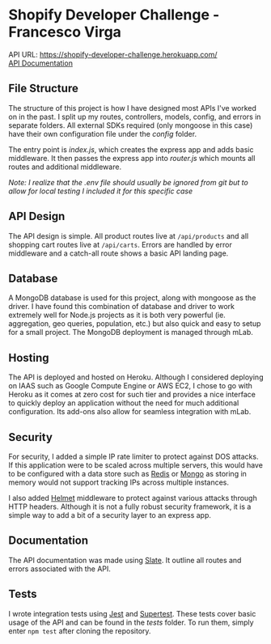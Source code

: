 
# Shopify Developer Challenge - Francesco Virga

API URL: https://shopify-developer-challenge.herokuapp.com/<br/>
[API Documentation](https://francescov1.github.io/shopify-developer-challenge-docs)

## File Structure

The structure of this project is how I have designed most APIs I've worked on in the past. I split up my routes, controllers, models, config, and errors in separate folders. All external SDKs required (only mongoose in this case) have their own configuration file under the <i>config</i> folder.

The entry point is <i>index.js</i>, which creates the express app and adds basic middleware. It then passes the express app into <i>router.js</i> which mounts all routes and additional middleware.

<i>Note: I realize that the .env file should usually be ignored from git but to allow for local testing I included it for this specific case</i>


## API Design

The API design is simple. All product routes live at `/api/products` and all shopping cart routes live at `/api/carts`. Errors are handled by error middleware and a catch-all route shows a basic API landing page.


## Database

A MongoDB database is used for this project, along with mongoose as the driver. I have found this combination of database and driver to work extremely well for Node.js projects as it is both very powerful (ie. aggregation, geo queries, population, etc.) but also quick and easy to setup for a small project. The MongoDB deployment is managed through mLab.

## Hosting

The API is deployed and hosted on Heroku. Although I considered deploying on IAAS such as Google Compute Engine or AWS EC2, I chose to go with Heroku as it comes at zero cost for such tier and provides a nice interface to quickly deploy an application without the need for much additional configuration. Its add-ons also allow for seamless integration with mLab.

## Security

For security, I added a simple IP rate limiter to protect against DOS attacks. If this application were to be scaled across multiple servers, this would have to be configured with a data store such as [Redis](https://www.npmjs.com/package/rate-limit-redis) or [Mongo](https://www.npmjs.com/package/rate-limit-mongo) as storing in memory would not support tracking IPs across multiple instances.

I also added [Helmet](https://github.com/helmetjs/helmet) middleware to protect against various attacks through HTTP headers. Although it is not a fully robust security framework, it is a simple way to add a bit of a security layer to an express app.

## Documentation

The API documentation was made using [Slate](https://github.com/lord/slate). It outline all routes and errors associated with the API.

## Tests

I wrote integration tests using [Jest](https://jestjs.io) and [Supertest](https://www.npmjs.com/package/supertest). These tests cover basic usage of the API and can be found in the <i>tests</i> folder. To run them, simply enter `npm test` after cloning the repository.
